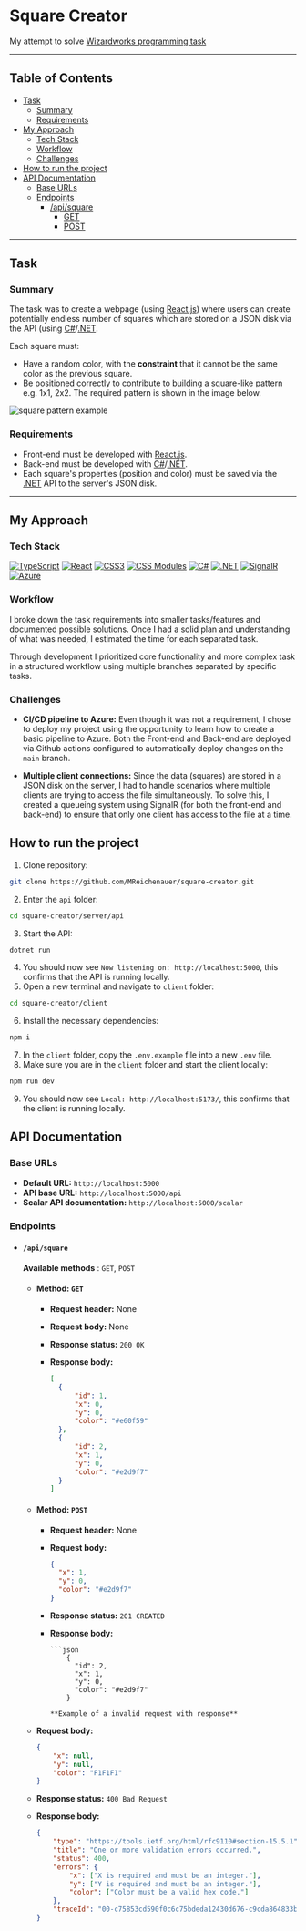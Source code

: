 # Square Creator

My attempt to solve [Wizardworks programming task](https://github.com/Wizardworks-AB/programmeringsuppgift/blob/master/Wizardworks%20-%20programmeringsuppgift.pdf)

---

## Table of Contents

- [Task](#task)
  - [Summary](#summary)
  - [Requirements](#requirements)
- [My Approach](#my-approach)
  - [Tech Stack](#tech-stack)
  - [Workflow](#workflow)
  - [Challenges](#challenges)
- [How to run the project](#how-to-run-the-project)
- [API Documentation](#api-documentation)
  - [Base URLs](#base-urls)
  - [Endpoints](#endpoints)
    - [/api/square](#apisquare)
      - [GET](#method-get)
      - [POST](#method-post)

---

## Task

### Summary

The task was to create a webpage (using [React.js](https://react.dev/)) where users can create potentially endless number of squares which are stored on a JSON disk via the API (using [C#](https://dotnet.microsoft.com/en-us/languages/csharp)/[.NET](https://learn.microsoft.com/en-us/dotnet/).

Each square must:

- Have a random color, with the **constraint** that it cannot be the same color as the previous square.
- Be positioned correctly to contribute to building a square-like pattern e.g. 1x1, 2x2. The required pattern is shown in the image below.

![square pattern example](https://github.com/user-attachments/assets/5412125b-8e5d-4513-b10f-9cba7c75de8a)

### Requirements

- Front-end must be developed with [React.js](https://react.dev/).
- Back-end must be developed with [C#](https://dotnet.microsoft.com/en-us/languages/csharp)/[.NET](https://learn.microsoft.com/en-us/dotnet/).
- Each square's properties (position and color) must be saved via the [.NET](https://learn.microsoft.com/en-us/dotnet/) API to the server's JSON disk.

---

## My Approach

### Tech Stack

[![TypeScript](https://img.shields.io/badge/TypeScript-3178C6?style=for-the-badge&logo=typescript&logoColor=white)](https://www.typescriptlang.org/)
[![React](https://img.shields.io/badge/React-20232A?style=for-the-badge&logo=react&logoColor=61DAFB)](https://react.dev)
[![CSS3](https://img.shields.io/badge/CSS3-1572B6?style=for-the-badge&logo=css3&logoColor=white)](https://developer.mozilla.org/en-US/docs/Web/CSS)
[![CSS Modules](https://img.shields.io/badge/CSS%20Modules-2D2D2D?style=for-the-badge&logo=css3&logoColor=white)](https://github.com/css-modules/css-modules)
[![C#](https://img.shields.io/badge/C%23-239120?style=for-the-badge&logo=c-sharp&logoColor=white)](https://learn.microsoft.com/en-us/dotnet/csharp/)
[![.NET](https://img.shields.io/badge/.NET-512BD4?style=for-the-badge&logo=dotnet&logoColor=white)](https://dotnet.microsoft.com/)
[![SignalR](https://img.shields.io/badge/SignalR-5C2D91?style=for-the-badge&logo=signalr&logoColor=white)](https://learn.microsoft.com/en-us/aspnet/core/signalr/)
[![Azure](https://img.shields.io/badge/Azure-0078D4?style=for-the-badge&logo=microsoft-azure&logoColor=white)](https://azure.microsoft.com/)

### Workflow

I broke down the task requirements into smaller tasks/features and documented possible solutions. Once I had a solid plan and understanding of what was needed, I estimated the time for each separated task.

Through development I prioritized core functionality and more complex task in a structured workflow using multiple branches separated by specific tasks.

### Challenges

- **CI/CD pipeline to Azure:** Even though it was not a requirement, I chose to deploy my project using the opportunity to learn how to create a basic pipeline to Azure. Both the Front-end and Back-end are deployed via Github actions configured to automatically deploy changes on the `main` branch.

- **Multiple client connections:** Since the data (squares) are stored in a JSON disk on the server, I had to handle scenarios where multiple clients are trying to access the file simultaneously. To solve this, I created a queueing system using SignalR (for both the front-end and back-end) to ensure that only one client has access to the file at a time.

## How to run the project

1. Clone repository:

```bash
git clone https://github.com/MReichenauer/square-creator.git
```

2. Enter the `api` folder:

```bash
cd square-creator/server/api
```

3. Start the API:

```bash
dotnet run
```

4. You should now see `Now listening on: http://localhost:5000`, this confirms that the API is running locally.
5. Open a new terminal and navigate to `client` folder:

```bash
cd square-creator/client
```

6. Install the necessary dependencies:

```bash
npm i
```

7. In the `client` folder, copy the `.env.example` file into a new `.env` file.
8. Make sure you are in the `client` folder and start the client locally:

```bash
npm run dev
```

9. You should now see `Local: http://localhost:5173/`, this confirms that the client is running locally.

## API Documentation

### Base URLs

- **Default URL:** `http://localhost:5000`
- **API base URL:** `http://localhost:5000/api`
- **Scalar API documentation:** `http://localhost:5000/scalar`

### Endpoints

- #### `/api/square`

  **Available methods** : `GET`, `POST`

  - #### Method: `GET`

    - **Request header:** None
    - **Request body:** None
    - **Response status:** `200 OK`
    - **Response body:**

      ```json
      [
      	{
      		"id": 1,
      		"x": 0,
      		"y": 0,
      		"color": "#e60f59"
      	},
      	{
      		"id": 2,
      		"x": 1,
      		"y": 0,
      		"color": "#e2d9f7"
      	}
      ]
      ```

  - #### Method: `POST`

    - **Request header:** None
    - **Request body:**
      ```json
      {
      	"x": 1,
      	"y": 0,
      	"color": "#e2d9f7"
      }
      ```
    - **Response status:** `201 CREATED`
    - **Response body:**

          ```json
              {
                "id": 2,
                "x": 1,
                "y": 0,
                "color": "#e2d9f7"
              }

      ```
      **Example of a invalid request with response**
      ```

  - **Request body:**
    ```json
    {
    	"x": null,
    	"y": null,
    	"color": "F1F1F1"
    }
    ```
  - **Response status:** `400 Bad Request`
  - **Response body:**
    ```json
    {
    	"type": "https://tools.ietf.org/html/rfc9110#section-15.5.1",
    	"title": "One or more validation errors occurred.",
    	"status": 400,
    	"errors": {
    		"x": ["X is required and must be an integer."],
    		"y": ["Y is required and must be an integer."],
    		"color": ["Color must be a valid hex code."]
    	},
    	"traceId": "00-c75853cd590f0c6c75bdeda12430d676-c9cda864833bb172-00"
    }
    ```
